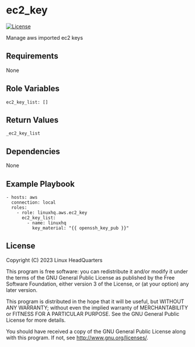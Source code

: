 # ec2\_key

[![License](https://img.shields.io/badge/license-GPLv3-lightgreen)](https://www.gnu.org/licenses/gpl-3.0.en.html#license-text)

Manage aws imported ec2 keys

## Requirements

None

## Role Variables

    ec2_key_list: []

## Return Values

    _ec2_key_list

## Dependencies

None

## Example Playbook

    - hosts: aws
      connection: local
      roles:
        - role: linuxhq.aws.ec2_key
          ec2_key_list:
            - name: linuxhq
              key_material: "{{ openssh_key_pub }}"

## License

Copyright (C) 2023 Linux HeadQuarters

This program is free software: you can redistribute it and/or modify
it under the terms of the GNU General Public License as published by
the Free Software Foundation, either version 3 of the License, or
(at your option) any later version.

This program is distributed in the hope that it will be useful,
but WITHOUT ANY WARRANTY; without even the implied warranty of
MERCHANTABILITY or FITNESS FOR A PARTICULAR PURPOSE. See the
GNU General Public License for more details.

You should have received a copy of the GNU General Public License
along with this program. If not, see <http://www.gnu.org/licenses/>.
